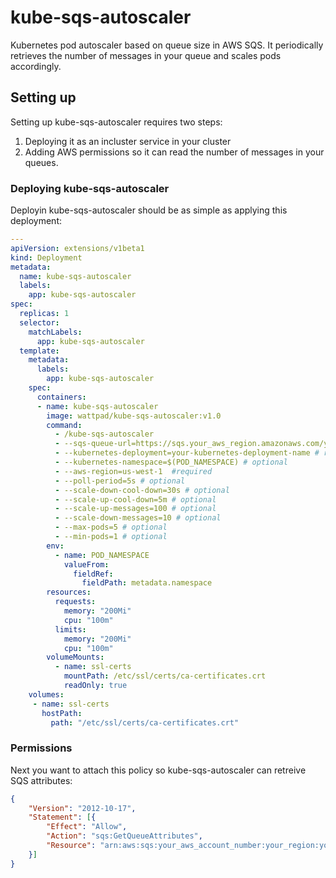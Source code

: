 # kube-sqs-autoscaler
Kubernetes pod autoscaler based on queue size in AWS SQS. It periodically retrieves the number of messages in your queue and scales pods accordingly.

## Setting up
Setting up kube-sqs-autoscaler requires two steps:
1) Deploying it as an incluster service in your cluster
2) Adding AWS permissions so it can read the number of messages in your queues.

### Deploying kube-sqs-autoscaler
Deployin kube-sqs-autoscaler should be as simple as applying this deployment:
```yaml
---
apiVersion: extensions/v1beta1
kind: Deployment
metadata:
  name: kube-sqs-autoscaler
  labels:
    app: kube-sqs-autoscaler
spec:
  replicas: 1
  selector:
    matchLabels:
      app: kube-sqs-autoscaler
  template:
    metadata:
      labels:
        app: kube-sqs-autoscaler
    spec:
      containers:
      - name: kube-sqs-autoscaler
        image: wattpad/kube-sqs-autoscaler:v1.0
        command:
          - /kube-sqs-autoscaler
          - --sqs-queue-url=https://sqs.your_aws_region.amazonaws.com/your_aws_account_number/your_queue_name  # required
          - --kubernetes-deployment=your-kubernetes-deployment-name # required
          - --kubernetes-namespace=$(POD_NAMESPACE) # optional
          - --aws-region=us-west-1  #required
          - --poll-period=5s # optional
          - --scale-down-cool-down=30s # optional
          - --scale-up-cool-down=5m # optional
          - --scale-up-messages=100 # optional
          - --scale-down-messages=10 # optional
          - --max-pods=5 # optional
          - --min-pods=1 # optional
        env:
          - name: POD_NAMESPACE
            valueFrom:
              fieldRef:
                fieldPath: metadata.namespace
        resources:
          requests:
            memory: "200Mi"
            cpu: "100m"
          limits:
            memory: "200Mi"
            cpu: "100m"
        volumeMounts:
          - name: ssl-certs
            mountPath: /etc/ssl/certs/ca-certificates.crt
            readOnly: true
    volumes:
     - name: ssl-certs
       hostPath:
         path: "/etc/ssl/certs/ca-certificates.crt"
```

### Permissions
Next you want to attach this policy so kube-sqs-autoscaler can retreive SQS attributes:
```json
{
    "Version": "2012-10-17",
    "Statement": [{
        "Effect": "Allow",
        "Action": "sqs:GetQueueAttributes",
        "Resource": "arn:aws:sqs:your_aws_account_number:your_region:your_sqs_queue"
    }]
}
```